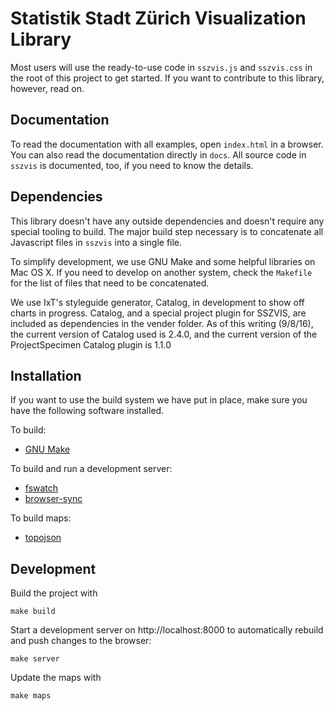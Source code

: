 # Statistik Stadt Zürich Visualization Library

Most users will use the ready-to-use code in `sszvis.js` and `sszvis.css` in the root of this project to get started. If you want to contribute to this library, however, read on.

## Documentation

To read the documentation with all examples, open `index.html` in a browser. You can also read the documentation directly in `docs`. All source code in `sszvis` is documented, too, if you need to know the details.

## Dependencies

This library doesn't have any outside dependencies and doesn't require any special tooling to build. The major build step necessary is to concatenate all Javascript files in `sszvis` into a single file.

To simplify development, we use GNU Make and some helpful libraries on Mac OS X. If you need to develop on another system, check the `Makefile` for the list of files that need to be concatenated.

We use IxT's styleguide generator, Catalog, in development to show off charts in progress. Catalog, and a special project plugin for SSZVIS, are included as dependencies in the vender folder. As of this writing (9/8/16), the current version of Catalog used is 2.4.0, and the current version of the ProjectSpecimen Catalog plugin is 1.1.0

## Installation

If you want to use the build system we have put in place, make sure you have the following software installed.

To build:

* [GNU Make](https://www.gnu.org/software/make/manual/make.html)

To build and run a development server:

* [fswatch](http://emcrisostomo.github.io/fswatch/)
* [browser-sync](http://www.browsersync.io/)

To build maps:

* [topojson](https://github.com/mbostock/topojson)

## Development

Build the project with

    make build

Start a development server on http://localhost:8000 to automatically rebuild and push changes to the browser:

    make server

Update the maps with

    make maps
